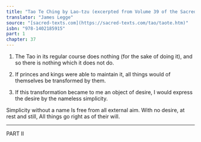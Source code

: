 ```yaml
---
title: "Tao Te Ching by Lao-tzu (excerpted from Volume 39 of the Sacred Books of the East.)"
translator: "James Legge"
source: "[sacred-texts.com](https://sacred-texts.com/tao/taote.htm)"
isbn: "978-1402185915"
part: 1
chapter: 37
---
```

1. The Tao in its regular course does nothing (for the sake of doing
it), and so there is nothing which it does not do. 

2. If princes and kings were able to maintain it, all things would
of themselves be transformed by them. 

3. If this transformation became to me an object of desire, I would
express the desire by the nameless simplicity. 

Simplicity without a name 
Is free from all external aim. 
With no desire, at rest and still, 
All things go right as of their will. 

----------------------------------------------------------------------

PART II